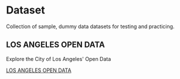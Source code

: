 # Dataset

Collection of sample, dummy data datasets for testing and practicing.

## LOS ANGELES OPEN DATA

Explore the City of Los Angeles' Open Data

[LOS ANGELES OPEN DATA](https://data.lacity.org/)

